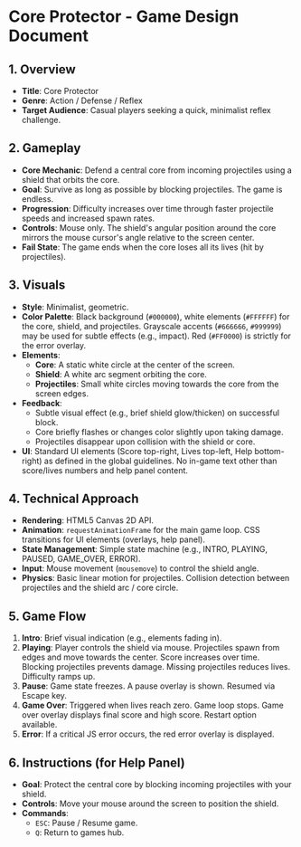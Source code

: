 # Core Protector - Game Design Document

## 1. Overview

-   **Title**: Core Protector
-   **Genre**: Action / Defense / Reflex
-   **Target Audience**: Casual players seeking a quick, minimalist reflex challenge.

## 2. Gameplay

-   **Core Mechanic**: Defend a central core from incoming projectiles using a shield that orbits the core.
-   **Goal**: Survive as long as possible by blocking projectiles. The game is endless.
-   **Progression**: Difficulty increases over time through faster projectile speeds and increased spawn rates.
-   **Controls**: Mouse only. The shield's angular position around the core mirrors the mouse cursor's angle relative to the screen center.
-   **Fail State**: The game ends when the core loses all its lives (hit by projectiles).

## 3. Visuals

-   **Style**: Minimalist, geometric.
-   **Color Palette**: Black background (`#000000`), white elements (`#FFFFFF`) for the core, shield, and projectiles. Grayscale accents (`#666666`, `#999999`) may be used for subtle effects (e.g., impact). Red (`#FF0000`) is strictly for the error overlay.
-   **Elements**:
    -   **Core**: A static white circle at the center of the screen.
    -   **Shield**: A white arc segment orbiting the core.
    -   **Projectiles**: Small white circles moving towards the core from the screen edges.
-   **Feedback**:
    -   Subtle visual effect (e.g., brief shield glow/thicken) on successful block.
    -   Core briefly flashes or changes color slightly upon taking damage.
    -   Projectiles disappear upon collision with the shield or core.
-   **UI**: Standard UI elements (Score top-right, Lives top-left, Help bottom-right) as defined in the global guidelines. No in-game text other than score/lives numbers and help panel content.

## 4. Technical Approach

-   **Rendering**: HTML5 Canvas 2D API.
-   **Animation**: `requestAnimationFrame` for the main game loop. CSS transitions for UI elements (overlays, help panel).
-   **State Management**: Simple state machine (e.g., INTRO, PLAYING, PAUSED, GAME_OVER, ERROR).
-   **Input**: Mouse movement (`mousemove`) to control the shield angle.
-   **Physics**: Basic linear motion for projectiles. Collision detection between projectiles and the shield arc / core circle.

## 5. Game Flow

1.  **Intro**: Brief visual indication (e.g., elements fading in).
2.  **Playing**: Player controls the shield via mouse. Projectiles spawn from edges and move towards the center. Score increases over time. Blocking projectiles prevents damage. Missing projectiles reduces lives. Difficulty ramps up.
3.  **Pause**: Game state freezes. A pause overlay is shown. Resumed via Escape key.
4.  **Game Over**: Triggered when lives reach zero. Game loop stops. Game over overlay displays final score and high score. Restart option available.
5.  **Error**: If a critical JS error occurs, the red error overlay is displayed.

## 6. Instructions (for Help Panel)

-   **Goal**: Protect the central core by blocking incoming projectiles with your shield.
-   **Controls**: Move your mouse around the screen to position the shield.
-   **Commands**:
    -   `ESC`: Pause / Resume game.
    -   `Q`: Return to games hub.
